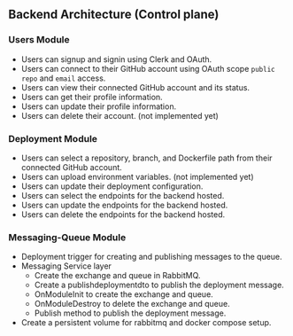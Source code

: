 

## Backend Architecture (Control plane)
### Users Module
- Users can signup and signin using Clerk and OAuth.
- Users can connect to their GitHub account using OAuth scope `public repo` and `email` access.
- Users can view their connected GitHub account and its status.
- Users can get their profile information.
- Users can update their profile information.
- Users can delete their account. (not implemented yet)


### Deployment Module
- Users can select a repository, branch, and Dockerfile path from their connected GitHub account.
- Users can upload environment variables. (not implemented yet)
- Users can update their deployment configuration.
- Users can select the endpoints for the backend hosted.
- Users can update the endpoints for the backend hosted.
- Users can delete the endpoints for the backend hosted.


### Messaging-Queue Module
- Deployment trigger for creating and publishing messages to the queue.
- Messaging Service layer
    - Create the exchange and queue in RabbitMQ.
    - Create a publishdeploymentdto to publish the deployment message.
    - OnModuleInit to create the exchange and queue.
    - OnModuleDestroy to delete the exchange and queue.
    - Publish method to publish the deployment message.
- Create a persistent volume for rabbitmq and docker compose setup.


